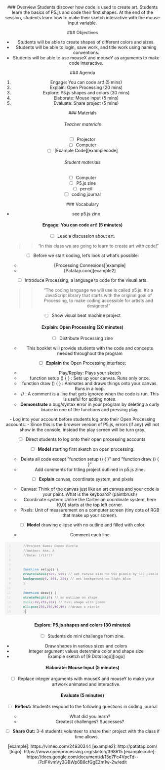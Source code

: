 <header title='Lesson 1: Introducing P5.js & Mouse Input' subtitle='unplugged'/>

<notable>

<iconp src='/icons/activity.png'>### Overview</iconp>
Students discover how code is used to create art. Students learn the basics of P5.js and code their first shapes. At the end of the session, students learn how to make their sketch interactive with the mouse input variable.



<iconp src='/icons/objectives.png'>### Objectives</iconp>

- Students will be able to create shapes of different colors and sizes.
- Students will be able to login, save work, and title work using naming conventions.
- Students will be able to use mouseX and mouseY as arguments to make code interactive.



<iconp src='/icons/agenda.png'>### Agenda</iconp>

1. Engage: You can code art! (5 mins)
2. Explain: Open Processing (20 mins)
3. Explore: P5.js shapes and colors (30 mins)
4. Elaborate: Mouse input (5 mins)
5. Evaluate: Share project (5 mins)




<note>

<iconp src='/icons/materials.png'>### Materials</iconp>

###### Teacher materials
- [ ] Projector
- [ ] Computer
- [ ] [Example Code][examplecode]

###### Student materials
- [ ] Computer
- [ ] P5.js zine
- [ ] pencil
- [ ] coding journal

<iconp src='/icons/vocab.png'>### Vocabulary</iconp>

- see p5.js zine


</note>

#### Engage: You can code art! (5 minutes)
- [ ] Lead a discussion about art.

  >> “In this class we are going to learn to create art with code!”

- [ ] Before we start coding, let’s look at what’s possible:
  - [Processing Connexions][example]
  - [Patatap.com][example2]

- [ ] Introduce Processing, a language to code for the visual arts.

  >>“The coding language we will use is called p5.js. It’s a JavaScript library that starts with the original goal of Processing, to make coding accessible for artists and designers!”

- [ ] Show visual beat machine project

#### Explain: Open Processing (20 minutes)

- [ ] Distribute Processing zine
  - This booklet will provide students with the code and concepts needed throughout the program

- [ ] **Explain** the Open Processing interface:
  - Play/Replay: Plays your sketch
  - function setup () { } : Sets up your canvas. Runs only once.  
  - function draw () { } : Animates and draws things onto your canvas. Runs in a loop.  
  - // : A comment is a line that gets ignored when the code is run. This is useful for adding notes.
  - **Demonstrate** a bug/syntax error in your program by deleting a curly brace in one of the functions and pressing play.

<note type="tip" title="Tip">
- Log into your account before students log onto their Open Processing accounts.
- Since this is the browser version of P5.js, errors (if any) will not show in the console, instead the play screen will be turn gray.
</note>

- [ ] Direct students to log onto their open processing accounts.

- [ ] **Model** starting first sketch on open processing.
  - Delete all code except "function setup () { }" and "function draw () { }"
  - Add comments for titling project outlined in p5.js zine.

- [ ] **Explain** canvas, coordinate system, and pixels
  - Canvas: Think of the canvas just like an art canvas and your code is your paint. What is the keyboard? (paintbrush)
  - Coordinate system: Unlike the Cartesian coordinate system, here (0,0) starts at the top left corner.
  - Pixels: Unit of measurement on a computer screen (tiny dots of RGB that make up your screen).

- [ ] **Model** drawing ellipse with no outline and filled with color.
  - Comment each line

![ellipsecode](./images/ellipsecode.png)

#### Explore: P5.js shapes and colors (30 minutes)

- [ ] Students do mini challenge from zine.
 - Draw shapes in various sizes and colors
 - Integer argument values determine color and shape size
 - Example sketch of [9 Dots logo][logo]  

#### Elaborate: Mouse Input (5 minutes)
- [ ] Replace integer arguments with mouseX and mouseY to make your artwork animated and interactive.


#### Evaluate (5 minutes)
- [ ] **Reflect:** Students respond to the following questions in coding journal
  - What did you learn?
  - Greatest challenges? Successes?

- [ ] **Share Out:**  3-4 students volunteer to share their project with the class if time allows



</notable>
[example]: https://vimeo.com/24930344
[example2]: http://patatap.com/
[logo]: https://www.openprocessing.org/sketch/398615
[examplecode]: https://docs.google.com/document/d/15q7Fc4VpcTd--i7clFKvmVy3GBWp6B8cfGgEZm1w-2w/edit
